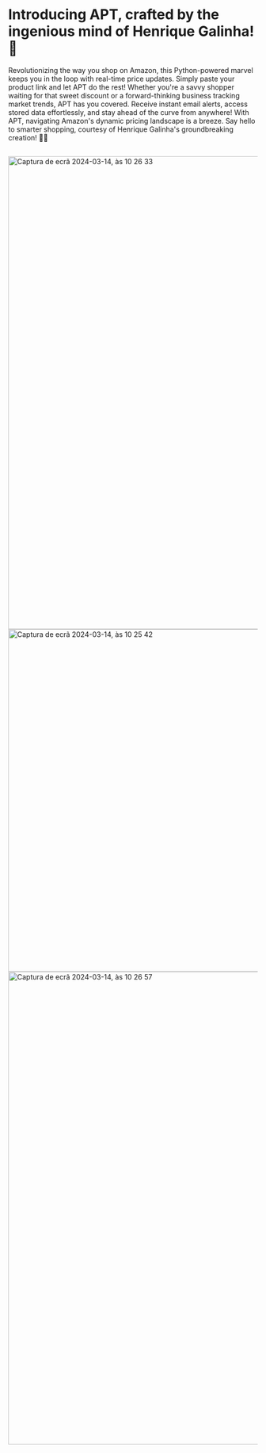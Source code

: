 <h1>Introducing APT, crafted by the ingenious mind of Henrique Galinha! 🚀 </h1>

Revolutionizing the way you shop on Amazon, this Python-powered marvel keeps you in the loop with real-time price updates. 
Simply paste your product link and let APT do the rest! Whether you're a savvy shopper waiting for that sweet discount or a 
forward-thinking business tracking market trends, APT has you covered. Receive instant email alerts, access stored data 
effortlessly, and stay ahead of the curve from anywhere! With APT, navigating Amazon's dynamic pricing landscape is a breeze. 
Say hello to smarter shopping, courtesy of Henrique Galinha's groundbreaking creation! 🛒💡

##

<img width="954" alt="Captura de ecrã 2024-03-14, às 10 26 33" src="https://github.com/Galinha2/Amazon-Price-Tracker-APT-/assets/161582309/ef9e2a6f-77f0-49cd-9047-2d1ce4a6dff8">
<img width="691" alt="Captura de ecrã 2024-03-14, às 10 25 42" src="https://github.com/Galinha2/Amazon-Price-Tracker-APT-/assets/161582309/0aa8cb20-0e3a-4410-b8ef-232ecc4bb3fb">
<img width="954" alt="Captura de ecrã 2024-03-14, às 10 26 57" src="https://github.com/Galinha2/Amazon-Price-Tracker-APT-/assets/161582309/18fce267-8d89-409d-8238-cf6b33d4a926">
